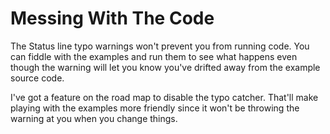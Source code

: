 # Messing With The Code

The Status line typo warnings won't prevent you from
running code. You can fiddle with the examples
and run them to see what happens even though the
warning will let you know you've drifted away
from the example source code.

I've got a feature on the road map to disable the
typo catcher. That'll make playing with the examples
more friendly since it won't be throwing the warning
at you when you change things.
